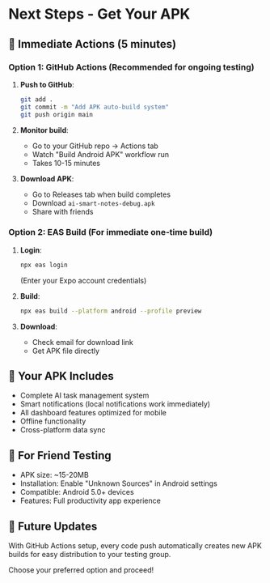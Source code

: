 # Next Steps - Get Your APK

## 🚀 **Immediate Actions (5 minutes)**

### **Option 1: GitHub Actions (Recommended for ongoing testing)**

1. **Push to GitHub**:
   ```bash
   git add .
   git commit -m "Add APK auto-build system"
   git push origin main
   ```

2. **Monitor build**:
   - Go to your GitHub repo → Actions tab
   - Watch "Build Android APK" workflow run
   - Takes 10-15 minutes

3. **Download APK**:
   - Go to Releases tab when build completes
   - Download `ai-smart-notes-debug.apk`
   - Share with friends

### **Option 2: EAS Build (For immediate one-time build)**

1. **Login**:
   ```bash
   npx eas login
   ```
   (Enter your Expo account credentials)

2. **Build**:
   ```bash
   npx eas build --platform android --profile preview
   ```

3. **Download**:
   - Check email for download link
   - Get APK file directly

## 📱 **Your APK Includes**
- Complete AI task management system
- Smart notifications (local notifications work immediately)
- All dashboard features optimized for mobile
- Offline functionality
- Cross-platform data sync

## 🎯 **For Friend Testing**
- APK size: ~15-20MB
- Installation: Enable "Unknown Sources" in Android settings
- Compatible: Android 5.0+ devices
- Features: Full productivity app experience

## 🔄 **Future Updates**
With GitHub Actions setup, every code push automatically creates new APK builds for easy distribution to your testing group.

Choose your preferred option and proceed!